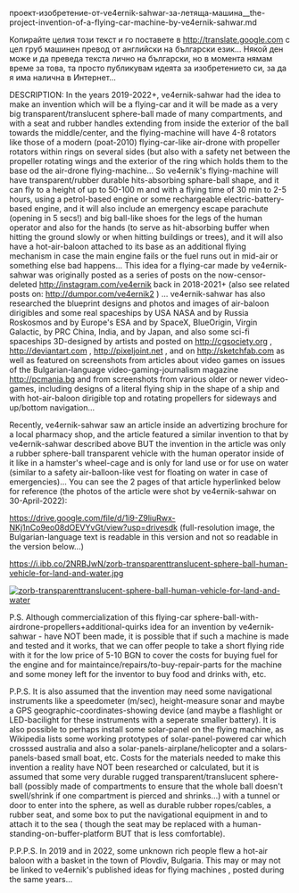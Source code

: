 
проект-изобретение-от-ve4ernik-sahwar-за-летяща-машина__the-project-invention-of-a-flying-car-machine-by-ve4ernik-sahwar.md

Копирайте целия този текст и го поставете в http://translate.google.com с цел груб машинен превод от английски на български език... Някой ден може и да преведа текста лично на български, но в момента нямам време за това, та просто публикувам идеята за изобретението си, за да я има налична в Интернет...

DESCRIPTION: In the years 2019-2022+, ve4ernik-sahwar had the idea to make an invention which will be a flying-car and it will be made as a very big transparent/translucent sphere-ball made of many compartments, and with a seat and rubber handles extending from inside the exterior of the ball towards the middle/center, and the flying-machine will have 4-8 rotators like those of a modern (poat-2010) flying-car-like air-drone with propeller rotators within rings on several sides (but also with a safety net between the propeller rotating wings and the exterior of the ring which holds them to the base od the air-drone flying-machine... So ve4ernik's flying-machine will have transparent/rubber durable hits-absorbing sphare-ball shape, and it can fly to a height of up to 50-100 m and with a flying time of 30 min to 2-5 hours, using a petrol-based engine or some rechargeable electric-battery-based engine, and it will also include an emergency escape parachute (opening in 5 secs!) and big ball-like shoes for the legs of the human operator and also for the hands (to serve as hit-absorbing buffer when hitting the ground slowly or when hitting buildings or trees), and it will also have a hot-air-baloon attached to its base as an additional flying mechanism in case the main engine fails or the fuel runs out in mid-air or something else bad happens...
 This idea for a flying-car made by ve4ernik-sahwar was originally posted as a series of posts on the now-censor-deleted http://instagram.com/ve4ernik back in 2018-2021+ (also see related posts on: http://dumpor.com/ve4ernik2 ) ... ve4ernik-sahwar has also researched the blueprint designs and photos and images of air-baloon dirigibles and some real spaceships by USA NASA and by Russia Roskosmos and by Europe's ESA and by SpaceX, BlueOrigin, Virgin Galactic, by PRC China, India, and by Japan, and also some sci-fi spaceships 3D-designed by artists and posted on http://cgsociety.org , http://deviantart.com , http://pixeljoint.net , and on http://sketchfab.com as well as featured on screenshots from articles about video games on issues of the Bulgarian-language video-gaming-journalism magazine http://pcmania.bg and from screenshots from various older or newer video-games, including designs of a literal flying ship in the shape of a ship and with hot-air-baloon dirigible top and rotating propellers for sideways and up/bottom navigation...
 
 Recently, ve4ernik-sahwar saw an article inside an advertizing brochure for a local pharmacy shop, and the article featured a similar invention to that by ve4ernik-sahwar described above BUT the invention in the article was only a rubber sphere-ball transparent vehicle with the human operator inside of it like in a hamster's wheel-cage and is only for land use or for use on water (similar to a safety air-balloon-like vest for floating on water in case of emergencies)... You can see the 2 pages of that article hyperlinked below for reference (the photos of the article were shot by ve4ernik-sahwar on 30-April-2022):
 
 https://drive.google.com/file/d/1i9-Z9liuRwx-NKj1nCo9eo08dOEVYvGt/view?usp=drivesdk
 (full-resolution image, the Bulgarian-language text is readable in this version and not so readable in the version below...)
 
 
 
 https://i.ibb.co/2NRBJwN/zorb-transparenttranslucent-sphere-ball-human-vehicle-for-land-and-water.jpg
 
 <a href="https://ibb.co/m8d7pm8"><img src="https://i.ibb.co/2NRBJwN/zorb-transparenttranslucent-sphere-ball-human-vehicle-for-land-and-water.jpg" alt="zorb-transparenttranslucent-sphere-ball-human-vehicle-for-land-and-water" border="0"></a>
 
 P.S. Although commercialization of this flying-car sphere-ball-with-airdrone-propellers+additional-quirks idea for an invention by ve4ernik-sahwar - have NOT been made, it is possible that if such a machine is made and tested and it works, that we can offer people to take a short flying ride with it for the low price of 5-10 BGN to cover the costs for buying fuel for the engine and for maintaince/repairs/to-buy-repair-parts for the machine and some money left for the inventor to buy food and drinks with, etc.
 
P.P.S. It is also assumed that the invention may need some navigational instruments like a speedometer (m/sec), height-measure sonar and maybe a GPS geographic-coordinates-showing device (and maybe a flashlight or LED-bacilight for these instruments with a seperate smaller battery). It is also possible to perhaps install some solar-panel on the flying machine, as Wikipedia lists some working prototypes of solar-panel-powered car which crosssed australia and also a solar-panels-airplane/helicopter and a solars-panels-based small boat, etc.
Costs for the materials needed to make this invention a reality have NOT been researched or calculated, but it is assumed that some very durable rugged transparent/translucent sphere-ball (possibly made of compartments to ensure that the whole ball doesn't swell/shrink if one compartment is pierced and shrinks...) with a tunnel or door to enter into the sphere, as well as durable rubber ropes/cables, a rubber seat, and some box to put the navigational equipment in and to attach it to the sea ( though the seat may be replaced with a human-standing-on-buffer-platform BUT that is less comfortable).

P.P.P.S. In 2019 and in 2022, some unknown rich people flew a hot-air baloon with a basket in the town of Plovdiv, Bulgaria. This may or may not be linked to ve4ernik's published ideas for flying machines , posted during the same years...
